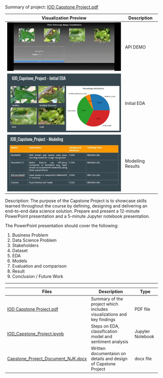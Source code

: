 Summary of project: [IOD Capstone Project.pdf](IOD_Capstone_Project.pdf)
<p align="center">
</p>

| Visualization Preview       | Description   |
| ------------- | ------------- |
| ![alt text](https://github.com/zinogore/Capstone_Project/blob/main/API_DEMO_Capstone_Project%20(Shortened).gif?raw=true) | API DEMO |
| ![alt text](https://github.com/zinogore/Capstone_Project/blob/main/Capstone_Project_S6.jpg?raw=true) | Initial EDA |
| ![alt text](https://github.com/zinogore/Capstone_Project/blob/main/Capstone_Project_S11.jpg?raw=true) | Modelling Results |

Description:
The purpose of the Capstone Project is to showcase skills learned throughout the course by defining, designing and delivering an end-to-end data science solution.
Prepare and present a 12-minute PowerPoint presentation and a 5-minute Jupyter notebook presentation.

The PowerPoint presentation should cover the following:
1. Business Problem
2. Data Science Problem
3. Stakeholders
4. Dataset
5. EDA
6. Models
7. Evaluation and comparison
8. Result
9. Conclusion / Future Work
-----------

| Files         | Description   | Type |
| ------------- | ------------- | ------------- |
| [IOD Capstone Project.pdf](IOD_Capstone_Project.pdf) | Summary of the project which includes visualizations and key findings | PDF file |
| [IOD_Capstone_Project.ipynb](IOD_Capstone_Project.ipynb) | Steps on EDA, classification model and sentiment analysis | Jupyter Notebook |
| [Capstone_Project_Document_NJK.docx](Capstone_Project_Document_NJK.docx) | Written documentaion on details and design of Capstone Project | docx file |
